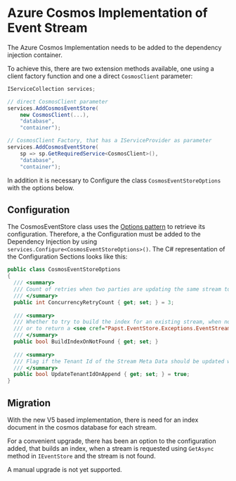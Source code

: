 # Azure Cosmos Implementation of Event Stream

The Azure Cosmos Implementation needs to be added to the dependency injection container.

To achieve this, there are two extension methods available, one using a client factory function and one a direct `CosmosClient` parameter:
```csharp
IServiceCollection services;

// direct CosmosClient parameter
services.AddCosmosEventStore(
    new CosmosClient(...),
    "database",
    "container");

// CosmosClient Factory, that has a IServiceProvider as parameter
services.AddCosmosEventStore(
    sp => sp.GetRequiredService<CosmosClient>(),
    "database",
    "container");
```

In addition it is necessary to Configure the class `CosmosEventStoreOptions` with the options below.

## Configuration

The CosmosEventStore class uses the [Options pattern](https://docs.microsoft.com/en-us/aspnet/core/fundamentals/configuration/options?view=aspnetcore-3.1) to retrieve its configuration.
Therefore, a the Configuration must be added to the Dependency Injection by using `services.Configure<CosmosEventStoreOptions>()`.
The C# representation of the Configuration Sections looks like this:

```csharp
public class CosmosEventStoreOptions
{
  /// <summary>
  /// Count of retries when two parties are updating the same stream to avoid concurrency issues
  /// </summary>
  public int ConcurrencyRetryCount { get; set; } = 3;
  
  /// <summary>
  /// Whether to try to build the index for an existing stream, when no index is found
  /// or to return a <see cref="Papst.EventStore.Exceptions.EventStreamNotFoundException"/>
  /// </summary>
  public bool BuildIndexOnNotFound { get; set; }
  
  /// <summary>
  /// Flag if the Tenant Id of the Stream Meta Data should be updated when appending a new event
  /// </summary>
  public bool UpdateTenantIdOnAppend { get; set; } = true;
}
```

## Migration

With the new V5 based implementation, there is need for an index document in the cosmos database for each stream.

For a convenient upgrade, there has been an option to the configuration added, that builds an index, when a stream is requested using `GetAsync` method in `IEventStore` and the stream is not found.

A manual upgrade is not yet supported.